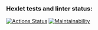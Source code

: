 ### Hexlet tests and linter status:
[![Actions Status](https://github.com/olyavorobeva/python-project-49/workflows/hexlet-check/badge.svg)](https://github.com/olyavorobeva/python-project-49/actions)
[![Maintainability](https://api.codeclimate.com/v1/badges/c5be20bbe33e755776f4/maintainability)](https://codeclimate.com/github/olyavorobeva/python-project-49/maintainability)

